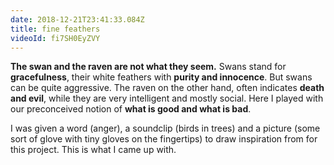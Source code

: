 ```yaml
---
date: 2018-12-21T23:41:33.084Z
title: fine feathers
videoId: fi7SH0EyZVY
---
```

**The swan and the raven are not what they seem.** Swans stand for **gracefulness**, their white feathers with **purity and innocence**. But swans can be quite aggressive. The raven on the other hand, often indicates **death and evil**, while they are very intelligent and mostly social. Here I played with our preconceived notion of **what is good and what is bad**.

I was given a word (anger), a soundclip (birds in trees) and a picture (some sort of glove with tiny gloves on the fingertips) to draw inspiration from for this project. This is what I came up with.
